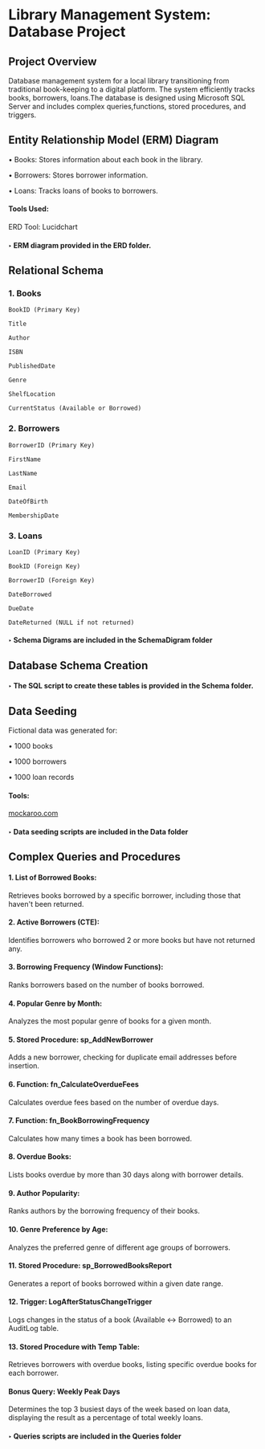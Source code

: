 # Library Management System: Database Project

## Project Overview

Database management system for a local library transitioning from traditional book-keeping to a digital platform. The system efficiently tracks books, borrowers, loans.The database is designed using Microsoft SQL Server and includes complex queries,functions, stored procedures, and triggers.

## Entity Relationship Model (ERM) Diagram

• Books: Stores information about each book in the library.

• Borrowers: Stores borrower information.

• Loans: Tracks loans of books to borrowers.

#### Tools Used:

ERD Tool: Lucidchart

#### ‣ ERM diagram provided in the ERD folder.

## Relational Schema

### 1. Books

    BookID (Primary Key)

    Title

    Author

    ISBN

    PublishedDate

    Genre

    ShelfLocation

    CurrentStatus (Available or Borrowed)

### 2. Borrowers

    BorrowerID (Primary Key)

    FirstName

    LastName

    Email

    DateOfBirth

    MembershipDate

### 3. Loans

    LoanID (Primary Key)

    BookID (Foreign Key)

    BorrowerID (Foreign Key)

    DateBorrowed

    DueDate

    DateReturned (NULL if not returned)

#### ‣ Schema Digrams are included in the SchemaDigram folder

## Database Schema Creation

#### ‣ The SQL script to create these tables is provided in the Schema folder.

## Data Seeding

Fictional data was generated for:

• 1000 books

• 1000 borrowers

• 1000 loan records

#### Tools:

<a href="https://www.mockaroo.com/"> mockaroo.com </a>

#### ‣ Data seeding scripts are included in the Data folder

## Complex Queries and Procedures

#### 1. List of Borrowed Books:

Retrieves books borrowed by a specific borrower, including those that haven't been returned.

#### 2. Active Borrowers (CTE):

Identifies borrowers who borrowed 2 or more books but have not returned any.

#### 3. Borrowing Frequency (Window Functions):

Ranks borrowers based on the number of books borrowed.

#### 4. Popular Genre by Month:

Analyzes the most popular genre of books for a given month.

#### 5. Stored Procedure: sp_AddNewBorrower

Adds a new borrower, checking for duplicate email addresses before insertion.

#### 6. Function: fn_CalculateOverdueFees

Calculates overdue fees based on the number of overdue days.

#### 7. Function: fn_BookBorrowingFrequency

Calculates how many times a book has been borrowed.

#### 8. Overdue Books:

Lists books overdue by more than 30 days along with borrower details.

#### 9. Author Popularity:

Ranks authors by the borrowing frequency of their books.

#### 10. Genre Preference by Age:

Analyzes the preferred genre of different age groups of borrowers.

#### 11. Stored Procedure: sp_BorrowedBooksReport

Generates a report of books borrowed within a given date range.

#### 12. Trigger: LogAfterStatusChangeTrigger

Logs changes in the status of a book (Available ↔ Borrowed) to an AuditLog table.

#### 13. Stored Procedure with Temp Table:

Retrieves borrowers with overdue books, listing specific overdue books for each borrower.

#### Bonus Query: Weekly Peak Days

Determines the top 3 busiest days of the week based on loan data, displaying the result as a percentage of total weekly loans.

#### ‣ Queries scripts are included in the Queries folder
